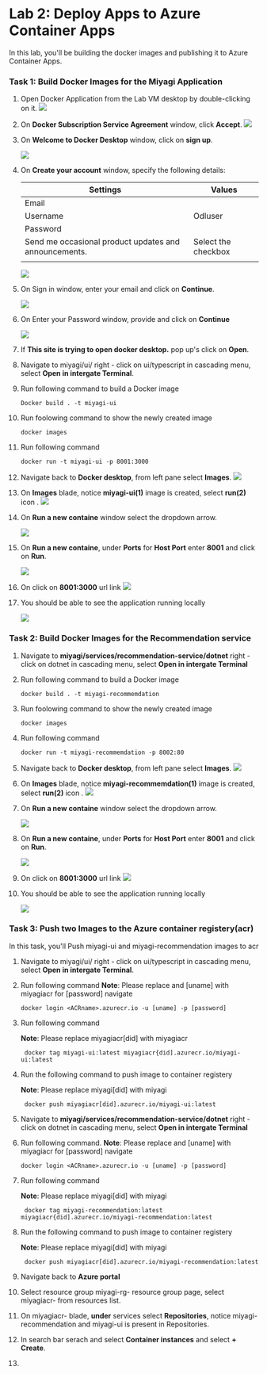 # Lab 2: Deploy Apps to Azure Container Apps

In this lab, you'll be building the docker images and publishing it to Azure Container Apps.

### Task 1: Build Docker Images for the Miyagi Application

1. Open Docker Application from the Lab VM desktop by double-clicking on it.
   ![](./Media/docker1.png)
   
1. On **Docker Subscription Service Agreement** window, click **Accept**.
   ![](./Media/docker2.png)

1. On **Welcome to Docker Desktop** window, click on **sign up**.

   ![](./Media/docker3.png)

1. On **Create your account** window, specify the following details:

   | **Settings**         | **Values**           | 
   | -------------------- | -------------------- | 
   | Email                | <inject key="AzureAdUserEmail"></inject>  | 
   | Username             | Odluser<inject key="DeploymentID" enableCopy="false"/>              |
   | Password             | <inject key="AzureAdUserPassword"></inject>         |
   | Send me occasional product updates and announcements. | Select the checkbox |
   |||

   ![](./Media/docker5.png)

1. On Sign in window, enter your email <inject key="AzureAdUserEmail"></inject> and click on **Continue**.

   ![](./Media/docker4.png)

1. On Enter your Password window, provide <inject key="AzureAdUserPassword"></inject> and click on **Continue**

    ![](./Media/docker(6).png)

1. If **This site is trying to open docker desktop.** pop up's click on **Open**.

1. Navigate to miyagi/ui/ right - click on ui/typescript in cascading menu, select **Open in intergate Terminal**.

1. Run following command to build a Docker image

    ```
    Docker build . -t miyagi-ui      
    ```
1. Run foolowing command to show the newly created image
   ```
   docker images
   ```
1. Run following command
   ```
   docker run -t miyagi-ui -p 8001:3000
   ```
1. Navigate back to **Docker desktop**, from left pane select **Images**.
   ![](./Media/docker7.png)

1. On **Images** blade, notice **miyagi-ui(1)** image is created, select **run(2)** icon .
   ![](./Media/docker8.png)

1. On **Run a new containe** window select the dropdown arrow.

   ![](./Media/docker9.png)

1. On **Run a new containe**, under **Ports** for **Host Port** enter **8001** and click on **Run**.

    ![](./Media/docker10.png)

1. On       click on **8001:3000** url link
   ![](./Media/docker11.png)
   
1. You should be able to see the application running locally
   
   ![](./Media/docker12.png)

### Task 2: Build Docker Images for the Recommendation service

1. Navigate to **miyagi/services/recommendation-service/dotnet** right - click on dotnet in cascading menu, select **Open in intergate Terminal**
1. Run following command to build a Docker image

   ```
   docker build . -t miyagi-recommemdation      
   ```
1. Run foolowing command to show the newly created image
   ```
   docker images
   ```
1. Run following command
   ```
   docker run -t miyagi-recommemdation -p 8002:80
   ```
1. Navigate back to **Docker desktop**, from left pane select **Images**.
   ![](./Media/docker7.png)

1. On **Images** blade, notice **miyagi-recommemdation(1)** image is created, select **run(2)** icon .
   ![](./Media/docker13.png)

1. On **Run a new containe** window select the dropdown arrow.

   ![](./Media/docker14-1.png)

1. On **Run a new containe**, under **Ports** for **Host Port** enter **8001** and click on **Run**.

    ![](./Media/docker14.png)

1. On       click on **8001:3000** url link
   ![](./Media/docker15.png)
   
1. You should be able to see the application running locally
   
   ![](./Media/docker16.png)

### Task 3: Push two Images to the Azure container registery(acr)

In this task, you'll Push miyagi-ui and miyagi-recommendation images to acr 

1. Navigate to miyagi/ui/ right - click on ui/typescript in cascading menu, select **Open in intergate Terminal**.

1. Run following command
   **Note**: Please replace <ACRname> and [uname] with miyagiacr<inject key="DeploymentID" enableCopy="false"/> for [password] navigate
    ```
    docker login <ACRname>.azurecr.io -u [uname] -p [password]
   ```

1. Run following command

   **Note**: Please replace miyagiacr[did] with miyagiacr<inject key="DeploymentID" enableCopy="false"/>

   ```
    docker tag miyagi-ui:latest miyagiacr{did].azurecr.io/miyagi-ui:latest
   ```
1. Run the following command to push image to container registery

   **Note**: Please replace miyagi[did] with miyagi<inject key="DeploymentID" enableCopy="false"/>

   ```
    docker push miyagiacr[did].azurecr.io/miyagi-ui:latest

   ```

1. Navigate to **miyagi/services/recommendation-service/dotnet** right - click on dotnet in cascading menu, select **Open in intergate Terminal**

1. Run following command.
   **Note**: Please replace <ACRname> and [uname] with miyagiacr<inject key="DeploymentID" enableCopy="false"/> for [password] navigate

    ```
    docker login <ACRname>.azurecr.io -u [uname] -p [password]
    ```

1. Run following command

   **Note**: Please replace miyagi[did] with miyagi<inject key="DeploymentID" enableCopy="false"/>

   ```
    docker tag miyagi-recommendation:latest miyagiacr{did].azurecr.io/miyagi-recommendation:latest
   ```
1. Run the following command to push image to container registery

   **Note**: Please replace miyagi[did] with miyagi<inject key="DeploymentID" enableCopy="false"/>

   ```
    docker push miyagiacr[did].azurecr.io/miyagi-recommendation:latest

   ```

1. Navigate back to **Azure portal**

1. Select resource group miyagi-rg-<inject key="DeploymentID" enableCopy="false"/> resource group page, select miyagiacr-<inject key="DeploymentID" enableCopy="false"/> from resources list.

1. On miyagiacr-<inject key="DeploymentID" enableCopy="false"/> blade, **under** services select **Repositories**, notice miyagi-recommendation and miyagi-ui is present in Repositories.
1. In search bar serach and select **Container instances** and select **+ Create**.
1. 

